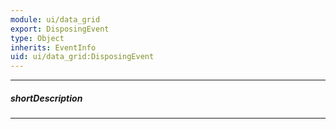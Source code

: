 ```yaml
---
module: ui/data_grid
export: DisposingEvent
type: Object
inherits: EventInfo
uid: ui/data_grid:DisposingEvent
---
```

---
##### shortDescription
<!-- Description goes here -->

---
<!-- Description goes here -->